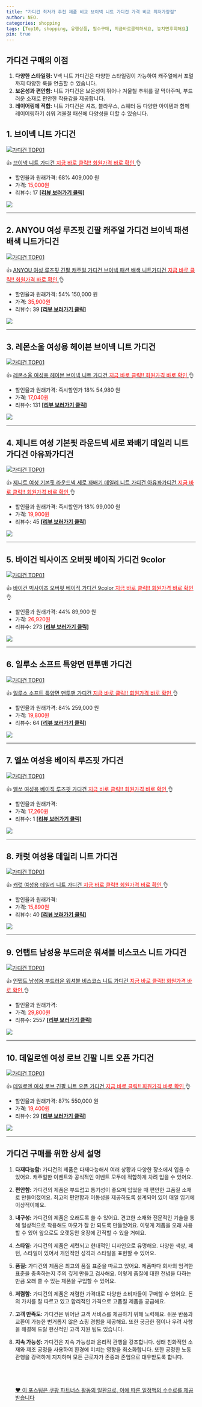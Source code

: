 ```yaml
---
title: "가디건 최저가 추천 제품 비교 브이넥 니트 가디건 가격 비교 최저가장점"
author: NEO.
categories: shopping
tags: [Top10, shopping, 유행상품, 필수구매, 지금바로클릭하세요, 놓치면후회해요]
pin: true
---
```

## 가디건 구매의 이점
1. **다양한 스타일링:** V넥 니트 가디건은 다양한 스타일링이 가능하여 캐주얼에서 포멀까지 다양한 룩을 연출할 수 있습니다.
2. **보온성과 편안함:** 니트 가디건은 보온성이 뛰어나 겨울철 추위를 잘 막아주며, 부드러운 소재로 편안한 착용감을 제공합니다.
3. **레이어링에 적합:** 니트 가디건은 셔츠, 블라우스, 스웨터 등 다양한 아이템과 함께 레이어링하기 쉬워 겨울철 패션에 다양성을 더할 수 있습니다.

   

## 1. 브이넥 니트 가디건

[![가디건 TOP01](https://thumbnail6.coupangcdn.com/thumbnails/remote/490x490ex/image/vendor_inventory/31b5/3337a58f67ddfef90c60b65b301ff325071b0162f937b33773172714997b.jpg)](https://link.coupang.com/re/AFFSDP?lptag=AF3617701&subid=GithubCoopas&pageKey=6314824290&traceid=V0-153&itemId=13127673697&vendorItemId=80386620499)


👍 [브이넥 니트 가디건 <font color=red> 지금 바로 클릭!! 회원가격 바로 확인 </font> ](https://link.coupang.com/re/AFFSDP?lptag=AF3617701&subid=GithubCoopas&pageKey=6314824290&traceid=V0-153&itemId=13127673697&vendorItemId=80386620499) 👌 


- 할인율과 원래가격: 68%  409,000   원
- 가격: <span style='color:red'>15,000원</span>
- 리뷰수: 17  [**[리뷰 보러가기 클릭]**](https://link.coupang.com/re/AFFSDP?lptag=AF3617701&subid=GithubCoopas&pageKey=6314824290&traceid=V0-153&itemId=13127673697&vendorItemId=80386620499)

[![](/discount_price.png)](https://link.coupang.com/re/AFFSDP?lptag=AF3617701&subid=GithubCoopas&pageKey=6314824290&traceid=V0-153&itemId=13127673697&vendorItemId=80386620499)

---


   

## 2. ANYOU 여성 루즈핏 긴팔 캐주얼 가디건 브이넥 패션 배색 니트가디건

[![가디건 TOP01](https://thumbnail8.coupangcdn.com/thumbnails/remote/490x490ex/image/vendor_inventory/3108/1359609c99e1265bbebccf93e36a3a690a9428a7ae47e3996d57ba5eee90.jpg)](https://link.coupang.com/re/AFFSDP?lptag=AF3617701&subid=GithubCoopas&pageKey=7804308453&traceid=V0-153&itemId=21144611946&vendorItemId=88206204874)


👍 [ANYOU 여성 루즈핏 긴팔 캐주얼 가디건 브이넥 패션 배색 니트가디건 <font color=red> 지금 바로 클릭!! 회원가격 바로 확인 </font> ](https://link.coupang.com/re/AFFSDP?lptag=AF3617701&subid=GithubCoopas&pageKey=7804308453&traceid=V0-153&itemId=21144611946&vendorItemId=88206204874) 👌 


- 할인율과 원래가격: 54%  150,000   원
- 가격: <span style='color:red'>35,900원</span>
- 리뷰수: 39  [**[리뷰 보러가기 클릭]**](https://link.coupang.com/re/AFFSDP?lptag=AF3617701&subid=GithubCoopas&pageKey=7804308453&traceid=V0-153&itemId=21144611946&vendorItemId=88206204874)

[![](/discount_price.png)](https://link.coupang.com/re/AFFSDP?lptag=AF3617701&subid=GithubCoopas&pageKey=7804308453&traceid=V0-153&itemId=21144611946&vendorItemId=88206204874)

---


   

## 3. 레몬소울 여성용 헤이븐 브이넥 니트 가디건

[![가디건 TOP01](https://thumbnail6.coupangcdn.com/thumbnails/remote/490x490ex/image/retail/images/2023/08/03/9/1/34a21c02-4b9d-4e7f-adb9-bf4c6ffa636d.jpg)](https://link.coupang.com/re/AFFSDP?lptag=AF3617701&subid=GithubCoopas&pageKey=7507644428&traceid=V0-153&itemId=19665516539&vendorItemId=86771192897)


👍 [레몬소울 여성용 헤이븐 브이넥 니트 가디건 <font color=red> 지금 바로 클릭!! 회원가격 바로 확인 </font> ](https://link.coupang.com/re/AFFSDP?lptag=AF3617701&subid=GithubCoopas&pageKey=7507644428&traceid=V0-153&itemId=19665516539&vendorItemId=86771192897) 👌 


- 할인율과 원래가격: 즉시할인가 18%  54,980   원
- 가격: <span style='color:red'>17,040원</span>
- 리뷰수: 131  [**[리뷰 보러가기 클릭]**](https://link.coupang.com/re/AFFSDP?lptag=AF3617701&subid=GithubCoopas&pageKey=7507644428&traceid=V0-153&itemId=19665516539&vendorItemId=86771192897)

[![](/discount_price.png)](https://link.coupang.com/re/AFFSDP?lptag=AF3617701&subid=GithubCoopas&pageKey=7507644428&traceid=V0-153&itemId=19665516539&vendorItemId=86771192897)

---


   

## 4. 제니트 여성 기본핏 라운드넥 세로 꽈배기 데일리 니트 가디건 아유꽈가디건

[![가디건 TOP01](https://thumbnail6.coupangcdn.com/thumbnails/remote/490x490ex/image/vendor_inventory/57a9/f16d4a3060e5d6474eb0f1f3b11112a9b74d5bcdbd6a596df0fed5b6613b.jpg)](https://link.coupang.com/re/AFFSDP?lptag=AF3617701&subid=GithubCoopas&pageKey=7101543316&traceid=V0-153&itemId=17728305542&vendorItemId=84970716203)


👍 [제니트 여성 기본핏 라운드넥 세로 꽈배기 데일리 니트 가디건 아유꽈가디건 <font color=red> 지금 바로 클릭!! 회원가격 바로 확인 </font> ](https://link.coupang.com/re/AFFSDP?lptag=AF3617701&subid=GithubCoopas&pageKey=7101543316&traceid=V0-153&itemId=17728305542&vendorItemId=84970716203) 👌 


- 할인율과 원래가격: 즉시할인가 18%  99,000   원
- 가격: <span style='color:red'>19,900원</span>
- 리뷰수: 45  [**[리뷰 보러가기 클릭]**](https://link.coupang.com/re/AFFSDP?lptag=AF3617701&subid=GithubCoopas&pageKey=7101543316&traceid=V0-153&itemId=17728305542&vendorItemId=84970716203)

[![](/discount_price.png)](https://link.coupang.com/re/AFFSDP?lptag=AF3617701&subid=GithubCoopas&pageKey=7101543316&traceid=V0-153&itemId=17728305542&vendorItemId=84970716203)

---


   

## 5. 바이건 빅사이즈 오버핏 베이직 가디건 9color

[![가디건 TOP01](https://thumbnail9.coupangcdn.com/thumbnails/remote/490x490ex/image/vendor_inventory/08ec/87c722b47f0ab7f5ff3ae51329e333556c0420cfccd5f7818bfb40c5a52e.jpg)](https://link.coupang.com/re/AFFSDP?lptag=AF3617701&subid=GithubCoopas&pageKey=6690517067&traceid=V0-153&itemId=15458883732&vendorItemId=84831663302)


👍 [바이건 빅사이즈 오버핏 베이직 가디건 9color <font color=red> 지금 바로 클릭!! 회원가격 바로 확인 </font> ](https://link.coupang.com/re/AFFSDP?lptag=AF3617701&subid=GithubCoopas&pageKey=6690517067&traceid=V0-153&itemId=15458883732&vendorItemId=84831663302) 👌 


- 할인율과 원래가격: 44%  89,900   원
- 가격: <span style='color:red'>26,920원</span>
- 리뷰수: 273  [**[리뷰 보러가기 클릭]**](https://link.coupang.com/re/AFFSDP?lptag=AF3617701&subid=GithubCoopas&pageKey=6690517067&traceid=V0-153&itemId=15458883732&vendorItemId=84831663302)

[![](/discount_price.png)](https://link.coupang.com/re/AFFSDP?lptag=AF3617701&subid=GithubCoopas&pageKey=6690517067&traceid=V0-153&itemId=15458883732&vendorItemId=84831663302)

---


   

## 6. 일루소 소프트 특양면 맨투맨 가디건

[![가디건 TOP01](https://thumbnail9.coupangcdn.com/thumbnails/remote/490x490ex/image/vendor_inventory/e6e8/9d723c85d11035c9d7eb2f6f066a0ba9c67e3aab8ce9d2c35e32588cd1f1.jpg)](https://link.coupang.com/re/AFFSDP?lptag=AF3617701&subid=GithubCoopas&pageKey=6285674093&traceid=V0-153&itemId=12927079550&vendorItemId=80199760611)


👍 [일루소 소프트 특양면 맨투맨 가디건 <font color=red> 지금 바로 클릭!! 회원가격 바로 확인 </font> ](https://link.coupang.com/re/AFFSDP?lptag=AF3617701&subid=GithubCoopas&pageKey=6285674093&traceid=V0-153&itemId=12927079550&vendorItemId=80199760611) 👌 


- 할인율과 원래가격: 84%  259,000   원
- 가격: <span style='color:red'>19,800원</span>
- 리뷰수: 64  [**[리뷰 보러가기 클릭]**](https://link.coupang.com/re/AFFSDP?lptag=AF3617701&subid=GithubCoopas&pageKey=6285674093&traceid=V0-153&itemId=12927079550&vendorItemId=80199760611)

[![](/discount_price.png)](https://link.coupang.com/re/AFFSDP?lptag=AF3617701&subid=GithubCoopas&pageKey=6285674093&traceid=V0-153&itemId=12927079550&vendorItemId=80199760611)

---


   

## 7. 엘쏘 여성용 베이직 루즈핏 가디건

[![가디건 TOP01](https://thumbnail8.coupangcdn.com/thumbnails/remote/490x490ex/image/rs_quotation_api/hegmdh2t/9eef0561524f440cb117d3259c358ea5.jpg)](https://link.coupang.com/re/AFFSDP?lptag=AF3617701&subid=GithubCoopas&pageKey=7480653833&traceid=V0-153&itemId=19539480195&vendorItemId=86647794117)


👍 [엘쏘 여성용 베이직 루즈핏 가디건 <font color=red> 지금 바로 클릭!! 회원가격 바로 확인 </font> ](https://link.coupang.com/re/AFFSDP?lptag=AF3617701&subid=GithubCoopas&pageKey=7480653833&traceid=V0-153&itemId=19539480195&vendorItemId=86647794117) 👌 


- 할인율과 원래가격: 
- 가격: <span style='color:red'>17,260원</span>
- 리뷰수: 1  [**[리뷰 보러가기 클릭]**](https://link.coupang.com/re/AFFSDP?lptag=AF3617701&subid=GithubCoopas&pageKey=7480653833&traceid=V0-153&itemId=19539480195&vendorItemId=86647794117)

[![](/discount_price.png)](https://link.coupang.com/re/AFFSDP?lptag=AF3617701&subid=GithubCoopas&pageKey=7480653833&traceid=V0-153&itemId=19539480195&vendorItemId=86647794117)

---


   

## 8. 캐럿 여성용 데일리 니트 가디건

[![가디건 TOP01](https://thumbnail9.coupangcdn.com/thumbnails/remote/490x490ex/image/retail/images/2066950476498421-5c37753c-4f85-42fb-add8-0b210214239c.jpg)](https://link.coupang.com/re/AFFSDP?lptag=AF3617701&subid=GithubCoopas&pageKey=1583699876&traceid=V0-153&itemId=2707167474&vendorItemId=70697441856)


👍 [캐럿 여성용 데일리 니트 가디건 <font color=red> 지금 바로 클릭!! 회원가격 바로 확인 </font> ](https://link.coupang.com/re/AFFSDP?lptag=AF3617701&subid=GithubCoopas&pageKey=1583699876&traceid=V0-153&itemId=2707167474&vendorItemId=70697441856) 👌 


- 할인율과 원래가격: 
- 가격: <span style='color:red'>15,890원</span>
- 리뷰수: 40  [**[리뷰 보러가기 클릭]**](https://link.coupang.com/re/AFFSDP?lptag=AF3617701&subid=GithubCoopas&pageKey=1583699876&traceid=V0-153&itemId=2707167474&vendorItemId=70697441856)

[![](/discount_price.png)](https://link.coupang.com/re/AFFSDP?lptag=AF3617701&subid=GithubCoopas&pageKey=1583699876&traceid=V0-153&itemId=2707167474&vendorItemId=70697441856)

---


   

## 9. 언탭트 남성용 부드러운 워셔블 비스코스 니트 가디건

[![가디건 TOP01](https://thumbnail6.coupangcdn.com/thumbnails/remote/490x490ex/image/vendor_inventory/afed/51110c63cfec6befa9506e85e70d3c3d95fbda452700e144bb73170cea40.jpg)](https://link.coupang.com/re/AFFSDP?lptag=AF3617701&subid=GithubCoopas&pageKey=5333615179&traceid=V0-153&itemId=7791998237&vendorItemId=87251397858)


👍 [언탭트 남성용 부드러운 워셔블 비스코스 니트 가디건 <font color=red> 지금 바로 클릭!! 회원가격 바로 확인 </font> ](https://link.coupang.com/re/AFFSDP?lptag=AF3617701&subid=GithubCoopas&pageKey=5333615179&traceid=V0-153&itemId=7791998237&vendorItemId=87251397858) 👌 


- 할인율과 원래가격: 
- 가격: <span style='color:red'>29,800원</span>
- 리뷰수: 2557  [**[리뷰 보러가기 클릭]**](https://link.coupang.com/re/AFFSDP?lptag=AF3617701&subid=GithubCoopas&pageKey=5333615179&traceid=V0-153&itemId=7791998237&vendorItemId=87251397858)

[![](/discount_price.png)](https://link.coupang.com/re/AFFSDP?lptag=AF3617701&subid=GithubCoopas&pageKey=5333615179&traceid=V0-153&itemId=7791998237&vendorItemId=87251397858)

---


   

## 10. 데일로엔 여성 로브 긴팔 니트 오픈 가디건

[![가디건 TOP01](https://thumbnail7.coupangcdn.com/thumbnails/remote/490x490ex/image/vendor_inventory/2372/2754d34500f12bc2c08abefa5489dc457ef10c33eada3e58b35abcc04a8b.jpg)](https://link.coupang.com/re/AFFSDP?lptag=AF3617701&subid=GithubCoopas&pageKey=7689708699&traceid=V0-153&itemId=20560543198&vendorItemId=87636427285)


👍 [데일로엔 여성 로브 긴팔 니트 오픈 가디건 <font color=red> 지금 바로 클릭!! 회원가격 바로 확인 </font> ](https://link.coupang.com/re/AFFSDP?lptag=AF3617701&subid=GithubCoopas&pageKey=7689708699&traceid=V0-153&itemId=20560543198&vendorItemId=87636427285) 👌 


- 할인율과 원래가격: 87%  550,000   원
- 가격: <span style='color:red'>19,400원</span>
- 리뷰수: 29  [**[리뷰 보러가기 클릭]**](https://link.coupang.com/re/AFFSDP?lptag=AF3617701&subid=GithubCoopas&pageKey=7689708699&traceid=V0-153&itemId=20560543198&vendorItemId=87636427285)

[![](/discount_price.png)](https://link.coupang.com/re/AFFSDP?lptag=AF3617701&subid=GithubCoopas&pageKey=7689708699&traceid=V0-153&itemId=20560543198&vendorItemId=87636427285)

---
## 가디건 구매를 위한 상세 설명
1. **다재다능함:** 가디건의 제품은 다재다능해서 여러 상황과 다양한 장소에서 입을 수 있어요. 캐주얼한 이벤트와 공식적인 이벤트 모두에 적합하게 차려 입을 수 있어요.

2. **편안함:** 가디건의 제품은 부드럽고 통기성이 좋으며 입었을 때 편안한 고품질 소재로 만들어졌어요. 최고의 편안함과 이동성을 제공하도록 설계되어 있어 매일 입기에 이상적이에요.

3. **내구성:** 가디건의 제품은 오래도록 쓸 수 있어요. 견고한 소재와 전문적인 기술을 통해 일상적으로 착용해도 마모가 잘 안 되도록 만들었어요. 이렇게 제품을 오래 사용할 수 있어 앞으로도 오랫동안 옷장에 간직할 수 있을 거예요.

4. **스타일:** 가디건의 제품은 세련되고 현대적인 디자인으로 유명해요. 다양한 색상, 패턴, 스타일이 있어서 개인적인 성격과 스타일을 표현할 수 있어요.

5. **품질:** 가디건의 제품은 최고의 품질 표준을 따르고 있어요. 제품마다 회사의 엄격한 표준을 충족하는지 주의 깊게 만들고 검사해요. 이렇게 품질에 대한 전념을 다하는 만큼 오래 쓸 수 있는 제품을 구입할 수 있어요.

6. **저렴함:** 가디건의 제품은 저렴한 가격대로 다양한 소비자들이 구매할 수 있어요. 돈의 가치를 잘 따르고 있고 합리적인 가격으로 고품질 제품을 공급해요.

7. **고객 만족도:** 가디건은 뛰어난 고객 서비스를 제공하기 위해 노력해요. 쉬운 반품과 교환이 가능한 번거롭지 않은 쇼핑 경험을 제공해요. 또한 궁금한 점이나 우려 사항을 해결해 드릴 헌신적인 고객 지원 팀도 있습니다.

8. **지속 가능성:** 가디건은 지속 가능성과 윤리적 관행을 강조합니다. 생태 친화적인 소재와 제조 공정을 사용하여 환경에 미치는 영향을 최소화합니다. 또한 공정한 노동 관행을 강력하게 지지하며 모든 근로자가 존중과 존엄으로 대우받도록 합니다.<br><br><br><br><br> [ ❤  이 포스팅은 쿠팡 파트너스 활동의 일환으로, 이에 따른 일정액의 수수료를 제공받습니다](https://link.coupang.com/a/bcEFyh)